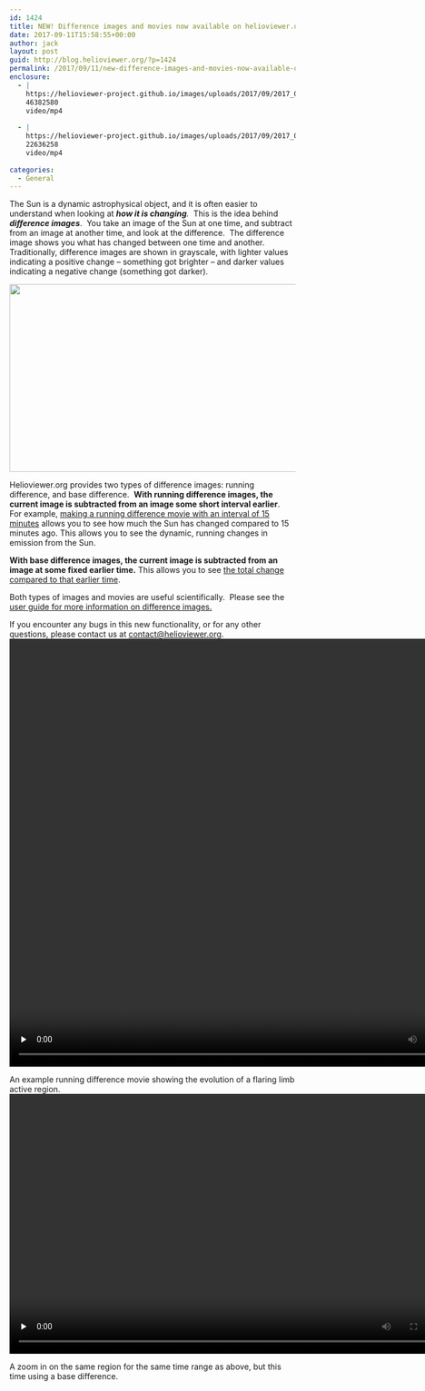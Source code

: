 ```yaml
---
id: 1424
title: NEW! Difference images and movies now available on helioviewer.org
date: 2017-09-11T15:58:55+00:00
author: jack
layout: post
guid: http://blog.helioviewer.org/?p=1424
permalink: /2017/09/11/new-difference-images-and-movies-now-available-on-helioviewer-org/
enclosure:
  - |
    https://helioviewer-project.github.io/images/uploads/2017/09/2017_09_10_00_03_05_2017_09_11_03_07_53_AIA_193-hq.mp4
    46382580
    video/mp4
    
  - |
    https://helioviewer-project.github.io/images/uploads/2017/09/2017_09_10_00_03_05_2017_09_11_03_03_05_AIA_193-hq.mp4
    22636258
    video/mp4
    
categories:
  - General
---
```

The Sun is a dynamic astrophysical object, and it is often easier to understand when looking at _**how it is changing**._  This is the idea behind **_difference images_**.  You take an image of the Sun at one time, and subtract from an image at another time, and look at the difference.  The difference image shows you what has changed between one time and another.  Traditionally, difference images are shown in grayscale, with lighter values indicating a positive change &#8211; something got brighter &#8211; and darker values indicating a negative change (something got darker).

<a href="https://blog.helioviewer.org/2017/09/11/new-difference-images-and-movies-now-available-on-helioviewer-org/2013_08_14_16_18_14_aia_171/" rel="attachment wp-att-1425"><img class="aligncenter size-medium wp-image-1425" src="https://helioviewer-project.github.io/images/uploads/2017/09/2013_08_14_16_18_14_AIA_171-600x331.png" alt="" width="600" height="331" srcset="http://blog.helioviewer.org/wp-content/uploads/2017/09/2013_08_14_16_18_14_AIA_171-600x331.png 600w, http://blog.helioviewer.org/wp-content/uploads/2017/09/2013_08_14_16_18_14_AIA_171-768x424.png 768w" sizes="(max-width: 600px) 100vw, 600px" /></a>

Helioviewer.org provides two types of difference images: running difference, and base difference.  **With running difference images, the current image is subtracted from an image some short interval earlier**.  For example, [making a running difference movie with an interval of 15 minutes](https://helioviewer.org/?movieId=fwKh5) allows you to see how much the Sun has changed compared to 15 minutes ago. This allows you to see the dynamic, running changes in emission from the Sun.

**With base difference images, the current image is subtracted from an image at some fixed earlier time.** This allows you to see [the total change compared to that earlier time](https://helioviewer.org/?movieId=fwKh5).

Both types of images and movies are useful scientifically.  Please see the [user guide for more information on difference images.](http://wiki.helioviewer.org/wiki/Helioviewer.org_User_Guide_3.1.0)

If you encounter any bugs in this new functionality, or for any other questions, please contact us at <contact@helioviewer.org>.<video id="wp\_mep\_7" width="830" height="754" controls="controls" preload="none" autoplay="true" > <source src="https://helioviewer-project.github.io/images/uploads/2017/09/2017\_09\_10\_00\_03\_05\_2017\_09\_11\_03\_07\_53\_AIA_193-hq.mp4" type="video/mp4" /> </video> 

An example running difference movie showing the evolution of a flaring limb active region.<video id="wp\_mep\_8" width="784" height="458" controls="controls" preload="none" autoplay="true" > <source src="https://helioviewer-project.github.io/images/uploads/2017/09/2017\_09\_10\_00\_03\_05\_2017\_09\_11\_03\_03\_05\_AIA_193-hq.mp4" type="video/mp4" /> </video> 

A zoom in on the same region for the same time range as above, but this time using a base difference.

